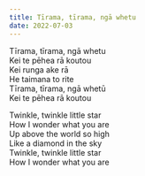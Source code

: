 ```yaml
---
title: Tīrama, tīrama, ngā whetu
date: 2022-07-03
---
```


Tīrama, tīrama, ngā whetu  
Kei te pēhea rā koutou  
Kei runga ake rā   
He taimana to rite  
Tīrama, tīrama, ngā whetū  
Kei te pēhea rā koutou  

Twinkle, twinkle little star  
How I wonder what you are  
Up above the world so high  
Like a diamond in the sky  
Twinkle, twinkle little star  
How I wonder what you are  
